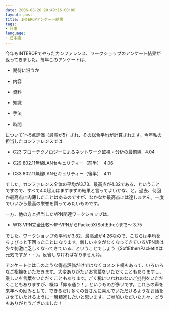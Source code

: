 ```yaml
---
date: 2006-08-20 20:49:16+00:00
layout: post
title: INTEROPアンケート結果
tags:
- 仕事
language:
- 日本語
---
```


今年もINTEROPでやったカンファレンス、ワークショップのアンケート結果が返ってきました。毎年このアンケートは、



 	
  * 期待に沿うか

 	
  * 内容

 	
  * 資料

 	
  * 知識

 	
  * 手法

 	
  * 時間


について1～5点評価（最高が5）され、その総合平均が計算されます。今年私の担当したコンファレンスでは

 	
  * C23 フローテクノロジーによるネットワーク監視・分析の最前線   4.04

 	
  * C29 802.11無線LANセキュリティー（前半）  4.06

 	
  * C33 802.11無線LANセキュリティー（後半）  4.11


でした。カンファレンス全体の平均が3.73、最高点が4.32である、ということですので、すべて4.0超えはまずまずの結果と言ってよいかな、と。過去、何回か最高点に肉薄したことはあるのですが、なかなか最高点には達しません。一度でいいから最高の栄誉を貰ってみたいものです。

一方、他の方と担当したVPN関連ワークショップは、

 	
  * W13 VPN完全比較～IP-VPNからPacketiX(SoftEther)まで～ 3.75


でした。ワークショップの平均が3.82、最高点が4.26なので、こちらは平均をちょびっと下回ったことになります。新しいネタがなくなってきているVPN話は少々刺激に乏しくなってきている、ということでしょう（SoftEther/PacketiXは元気ですが・・）。反省しなければなりませんね。

アンケートにはこのような得点評価だけではなくコメント欄もあって、いろいろなご指摘をいただきます。大変ありがたいお言葉をいただくこともありますし、厳しいを言葉をいただくこともあります。ごく稀にいわれのないご批判をいただくこともありますが、概ね「仰る通り！」というものが多いです。これらの声を来年への励みとして、できるだけ多くの皆さんに喜んでいただけるようなお話をさせていたけるように一層精進したいと思います。ご参加いただいた方々、どうもありがとうございました！

